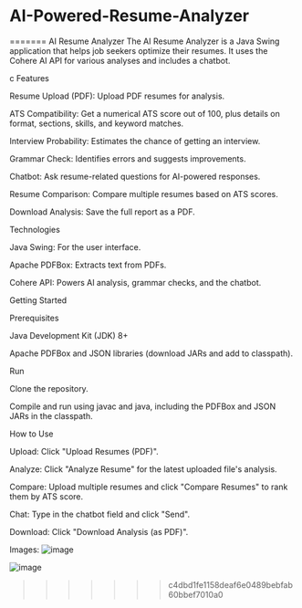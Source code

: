 
# AI-Powered-Resume-Analyzer
=======
AI Resume Analyzer
The AI Resume Analyzer is a Java Swing application that helps job seekers optimize their resumes. It uses the Cohere AI API for various analyses and includes a chatbot.


c
Features

Resume Upload (PDF): Upload PDF resumes for analysis.

ATS Compatibility: Get a numerical ATS score out of 100, plus details on format, sections, skills, and keyword matches.

Interview Probability: Estimates the chance of getting an interview.

Grammar Check: Identifies errors and suggests improvements.

Chatbot: Ask resume-related questions for AI-powered responses.

Resume Comparison: Compare multiple resumes based on ATS scores.

Download Analysis: Save the full report as a PDF.




Technologies

Java Swing: For the user interface.

Apache PDFBox: Extracts text from PDFs.

Cohere API: Powers AI analysis, grammar checks, and the chatbot.



Getting Started

Prerequisites

Java Development Kit (JDK) 8+

Apache PDFBox and JSON libraries (download JARs and add to classpath).



Run

Clone the repository.

Compile and run using javac and java, including the PDFBox and JSON JARs in the classpath.



How to Use

Upload: Click "Upload Resumes (PDF)".

Analyze: Click "Analyze Resume" for the latest uploaded file's analysis.

Compare: Upload multiple resumes and click "Compare Resumes" to rank them by ATS score.



Chat: Type in the chatbot field and click "Send".

Download: Click "Download Analysis (as PDF)".


Images:
![image](https://github.com/user-attachments/assets/2a12ce26-68d3-4053-a1e2-663eb422cc3b)


![image](https://github.com/user-attachments/assets/e3339a0d-f69f-47e2-aafb-843471fa59f5)



>>>>>>> c4dbd1fe1158deaf6e0489bebfab60bbef7010a0
